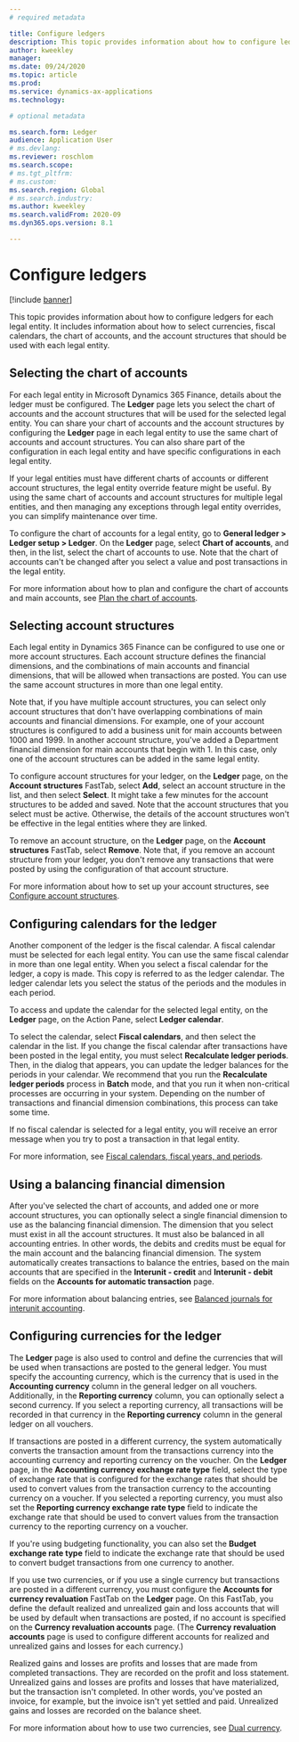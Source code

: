 ```yaml
---
# required metadata

title: Configure ledgers
description: This topic provides information about how to configure ledgers for each legal entity. It includes information about how to select currencies, fiscal calendars, the chart of accounts, and the account structures that should be used with each legal entity.
author: kweekley
manager: 
ms.date: 09/24/2020
ms.topic: article
ms.prod: 
ms.service: dynamics-ax-applications
ms.technology: 

# optional metadata

ms.search.form: Ledger
audience: Application User
# ms.devlang: 
ms.reviewer: roschlom
ms.search.scope: 
# ms.tgt_pltfrm: 
# ms.custom:
ms.search.region: Global
# ms.search.industry: 
ms.author: kweekley
ms.search.validFrom: 2020-09
ms.dyn365.ops.version: 8.1

---
```


# Configure ledgers

[!include [banner](../includes/banner.md)]

This topic provides information about how to configure ledgers for each legal entity. It includes information about how to select currencies, fiscal calendars, the chart of accounts, and the account structures that should be used with each legal entity.

## Selecting the chart of accounts

For each legal entity in Microsoft Dynamics 365 Finance, details about the ledger must be configured. The **Ledger** page lets you select the chart of accounts and the account structures that will be used for the selected legal entity. You can share your chart of accounts and the account structures by configuring the **Ledger** page in each legal entity to use the same chart of accounts and account structures. You can also share part of the configuration in each legal entity and have specific configurations in each legal entity.

If your legal entities must have different charts of accounts or different account structures, the legal entity override feature might be useful. By using the same chart of accounts and account structures for multiple legal entities, and then managing any exceptions through legal entity overrides, you can simplify maintenance over time.

To configure the chart of accounts for a legal entity, go to **General ledger \> Ledger setup \> Ledger**. On the **Ledger** page, select **Chart of accounts**, and then, in the list, select the chart of accounts to use. Note that the chart of accounts can't be changed after you select a value and post transactions in the legal entity.

For more information about how to plan and configure the chart of accounts and main accounts, see [Plan the chart of accounts](plan-chart-of-accounts.md).

## Selecting account structures

Each legal entity in Dynamics 365 Finance can be configured to use one or more account structures. Each account structure defines the financial dimensions, and the combinations of main accounts and financial dimensions, that will be allowed when transactions are posted. You can use the same account structures in more than one legal entity.

Note that, if you have multiple account structures, you can select only account structures that don't have overlapping combinations of main accounts and financial dimensions. For example, one of your account structures is configured to add a business unit for main accounts between 1000 and 1999. In another account structure, you've added a Department financial dimension for main accounts that begin with 1. In this case, only one of the account structures can be added in the same legal entity.

To configure account structures for your ledger, on the **Ledger** page, on the **Account structures** FastTab, select **Add**, select an account structure in the list, and then select **Select**. It might take a few minutes for the account structures to be added and saved. Note that the account structures that you select must be active. Otherwise, the details of the account structures won't be effective in the legal entities where they are linked.

To remove an account structure, on the **Ledger** page, on the **Account structures** FastTab, select **Remove**. Note that, if you remove an account structure from your ledger, you don't remove any transactions that were posted by using the configuration of that account structure.

For more information about how to set up your account structures, see [Configure account structures](configure-account-structures.md).

## Configuring calendars for the ledger

Another component of the ledger is the fiscal calendar. A fiscal calendar must be selected for each legal entity. You can use the same fiscal calendar in more than one legal entity. When you select a fiscal calendar for the ledger, a copy is made. This copy is referred to as the ledger calendar. The ledger calendar lets you select the status of the periods and the modules in each period.

To access and update the calendar for the selected legal entity, on the **Ledger** page, on the Action Pane, select **Ledger calendar**.

To select the calendar, select **Fiscal calendars**, and then select the calendar in the list. If you change the fiscal calendar after transactions have been posted in the legal entity, you must select **Recalculate ledger periods**. Then, in the dialog that appears, you can update the ledger balances for the periods in your calendar. We recommend that you run the **Recalculate ledger periods** process in **Batch** mode, and that you run it when non-critical processes are occurring in your system. Depending on the number of transactions and financial dimension combinations, this process can take some time.

If no fiscal calendar is selected for a legal entity, you will receive an error message when you try to post a transaction in that legal entity.

For more information, see [Fiscal calendars, fiscal years, and periods](../budgeting/fiscal-calendars-fiscal-years-periods.md).

## Using a balancing financial dimension

After you've selected the chart of accounts, and added one or more account structures, you can optionally select a single financial dimension to use as the balancing financial dimension. The dimension that you select must exist in all the account structures. It must also be balanced in all accounting entries. In other words, the debits and credits must be equal for the main account and the balancing financial dimension. The system automatically creates transactions to balance the entries, based on the main accounts that are specified in the **Interunit - credit** and **Interunit - debit** fields on the **Accounts for automatic transaction** page.

For more information about balancing entries, see [Balanced journals for interunit accounting](example-balanced-journals-interunit-accounting.md).

## Configuring currencies for the ledger

The **Ledger** page is also used to control and define the currencies that will be used when transactions are posted to the general ledger. You must specify the accounting currency, which is the currency that is used in the **Accounting currency** column in the general ledger on all vouchers. Additionally, in the **Reporting currency** column, you can optionally select a second currency. If you select a reporting currency, all transactions will be recorded in that currency in the **Reporting currency** column in the general ledger on all vouchers.

If transactions are posted in a different currency, the system automatically converts the transaction amount from the transactions currency into the accounting currency and reporting currency on the voucher. On the **Ledger** page, in the **Accounting currency exchange rate type** field, select the type of exchange rate that is configured for the exchange rates that should be used to convert values from the transaction currency to the accounting currency on a voucher. If you selected a reporting currency, you must also set the **Reporting currency exchange rate type** field to indicate the exchange rate that should be used to convert values from the transaction currency to the reporting currency on a voucher.

If you're using budgeting functionality, you can also set the **Budget exchange rate type** field to indicate the exchange rate that should be used to convert budget transactions from one currency to another.

If you use two currencies, or if you use a single currency but transactions are posted in a different currency, you must configure the **Accounts for currency revaluation** FastTab on the **Ledger** page. On this FastTab, you define the default realized and unrealized gain and loss accounts that will be used by default when transactions are posted, if no account is specified on the **Currency revaluation accounts** page. (The **Currency revaluation accounts** page is used to configure different accounts for realized and unrealized gains and losses for each currency.)

Realized gains and losses are profits and losses that are made from completed transactions. They are recorded on the profit and loss statement. Unrealized gains and losses are profits and losses that have materialized, but the transaction isn't completed. In other words, you've posted an invoice, for example, but the invoice isn't yet settled and paid. Unrealized gains and losses are recorded on the balance sheet.

For more information about how to use two currencies, see [Dual currency](dual-currency.md).
